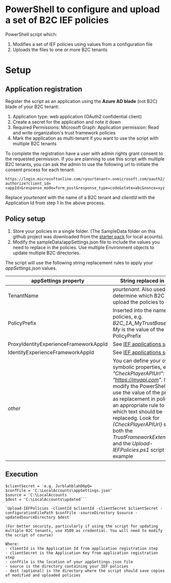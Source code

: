 # PowerShell to configure and upload a set of B2C IEF policies
PowerShell script which:
1. Modifies a set of IEF policies using values from a configuration file
2. Uploads the files to one or more B2C tenants

# Setup

## Application registration
Register the script as an application using the **Azure AD blade** (not B2C) blade of your B2C tenant:
1. Application type: web application (OAuth2 confidential client)
2. Create a secret for the application and note it down
2. Required Permissions: Microsoft Graph: Application permission: Read and write organization's trust framework policies
3. Mark the application as multi-tenant if you want to use the script with multiple B2C tenants

To complete the registration have a user with admin rights grant consent to the requested permission. If you are planning
to use this script with multiple B2C tenants, you can ask the admin to use the following url to initiate the consent process for
each tenant:

`https://login.microsoftonline.com/<yourtenant>.onmicrosoft.com/oauth2/authorize?client_id=<appId>&response_mode=form_post&response_type=code&state=abc&nonce=xyz`

Replace *yourtenant* with the name of a B2C tenant and *clientId* with the Application Id from step 1 in the above process. 

## Policy setup
1. Store your policies in a single folder. (The SampleData folder on this github project was downloaded from the [starter pack](https://github.com/Azure-Samples/active-directory-b2c-custom-policy-starterpack) for local acounts).
2. Modify the sampleData/appSettings.json file to include the values you need to replace in the policies. Use multiple Environment objects
to update multiple B2C directories.

The script will use the following string replacement rules to apply your *appSettings.json* values.

| appSettings property | String replaced in policy |
| -------- | ------ |
| TenantName | *yourtenant*. Also used to determine which B2C tenant to upload the policies to |
| PolicyPrefix | Inserted into the name of policies, e.g. *B2C_1A_MyTrustBase* where *My* is the value of the PolicyPrefix |
| ProxyIdentityExperienceFrameworkAppId | See [IEF applications setup](https://docs.microsoft.com/en-us/azure/active-directory-b2c/active-directory-b2c-get-started-custom?tabs=applications#register-identity-experience-framework-applications) |
| IdentityExperienceFrameworkAppId | See [IEF applications setup](https://docs.microsoft.com/en-us/azure/active-directory-b2c/active-directory-b2c-get-started-custom?tabs=applications#register-identity-experience-framework-applications) |
| *other* | You can define your own symbolic properties, e.g. *"CheckPlayerAPIUrl": "https://myapi.com"*. If you do, modify the PowerShell script to use the value of the property as replacement in policies with an appropriate rule to select which text should be replacedg. Look for *{CheckPlayerAPIUrl}* string in both the *TrustFrameworkExtensions.xml* and the *Upload-IEFPolicies.ps1* script to see an example |

## Execution

```$clientId = 'e.g. 3d22610c-9e4d-48ca-9c85-f4daf3564dc1'
$clientSecret = 'e.g. JvrblahblahD6pQ=
$confFile = 'C:\LocalAccounts\appSettings.json'
$source = 'C:\LocalAccounts
$dest = 'C:\LocalAccounts\updated```

`Upload-IEFPolicies -clientId $clientId -clientSecret $clientSecret -configurationFilePath $confFile -sourceDirectory $source -updatedSourceDirectory $dest`

(For better security, particularly if using the script for updating multiple B2C tenants, use X509 as credential. You will need to modify the script of course)

Where:
- clientId is the Application Id from application registration step
- clientSecret is the Application Key from application registration step
- confFile is the location of your appSettings.json file
- source is the directory containing your IEF policies
- dest (optional) is the directory where the script should save copies of modified and uploaded policies



